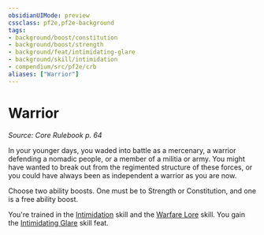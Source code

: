 ```yaml
---
obsidianUIMode: preview
cssclass: pf2e,pf2e-background
tags:
- background/boost/constitution
- background/boost/strength
- background/feat/intimidating-glare
- background/skill/intimidation
- compendium/src/pf2e/crb
aliases: ["Warrior"]
---
```

# Warrior
*Source: Core Rulebook p. 64*  

In your younger days, you waded into battle as a mercenary, a warrior defending a nomadic people, or a member of a militia or army. You might have wanted to break out from the regimented structure of these forces, or you could have always been as independent a warrior as you are now.

Choose two ability boosts. One must be to Strength or Constitution, and one is a free ability boost.

You're trained in the [Intimidation](/compendium/skills.md#Intimidation) skill and the [Warfare Lore](/compendium/skills.md#Lore) skill. You gain the [Intimidating Glare](/compendium/feats/intimidating-glare.md) skill feat.